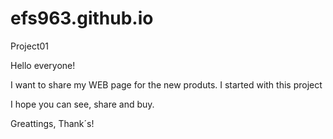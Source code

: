 # efs963.github.io
Project01

Hello everyone!

I want to share my WEB page for the new produts. I started with this project

I hope you can see, share and buy. 

Greattings, Thank´s!
